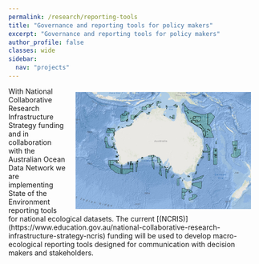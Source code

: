 ```yaml
---
permalink: /research/reporting-tools
title: "Governance and reporting tools for policy makers"
excerpt: "Governance and reporting tools for policy makers"
author_profile: false
classes: wide
sidebar:
  nav: "projects"
---
```

<img class="philprofile" src='/images/SpatialMap.PNG' align='right' width="350" hspace="20" vspace="10">
With National Collaborative Research Infrastructure Strategy funding and in collaboration with the Australian Ocean Data Network we are implementing State of the Environment reporting tools for national ecological datasets. The current [(NCRIS)](https://www.education.gov.au/national-collaborative-research-infrastructure-strategy-ncris) funding will be used to develop macro-ecological reporting tools designed for communication with decision makers and stakeholders.
